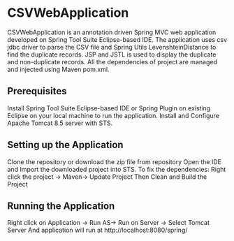 # CSVWebApplication
CSVWebApplication is an annotation driven Spring MVC web application developed on Spring Tool Suite Eclipse-based IDE. 
The application uses csv jdbc driver to parse the CSV file and Spring Utils LevenshteinDistance to find the duplicate records.
JSP and JSTL is used to display the duplicate and non-duplicate records.
All the dependencies of project are managed and injected using Maven pom.xml.


## Prerequisites
Install Spring Tool Suite Eclipse-based IDE or Spring Plugin on existing Eclipse on your local machine to run the application.
Install and Configure Apache Tomcat 8.5 server with STS.

## Setting up the Application
Clone the repository or download the zip file from repository
Open the IDE and Import the downloaded project into STS.
To fix the dependencies:
Right click the project -> Maven-> Update Project
Then Clean and Build the Project

## Running the Application
Right click on Application -> Run AS-> Run on Server -> Select Tomcat Server
And application will run at http://localhost:8080/spring/





